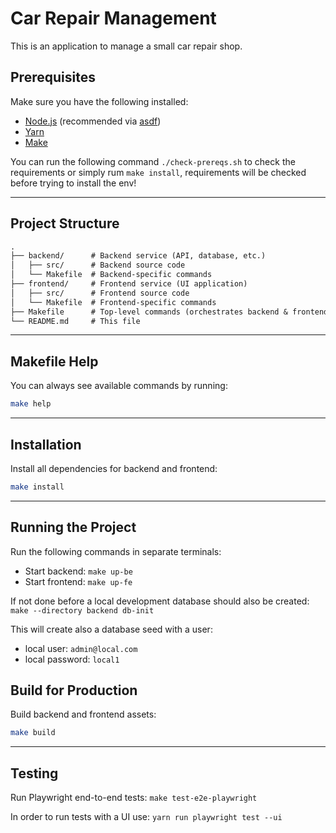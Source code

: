 # Car Repair Management

This is an application to manage a small car repair shop.

## Prerequisites

Make sure you have the following installed:

- [Node.js](https://nodejs.org/) (recommended via [asdf](https://asdf-vm.com))
- [Yarn](https://yarnpkg.com/)
- [Make](https://www.gnu.org/software/make/)

You can run the following command `./check-prereqs.sh` to check the requirements or simply rum `make install`, requirements will be checked before trying to install the env!

---

## Project Structure

```txt
.
├── backend/      # Backend service (API, database, etc.)
│   ├── src/      # Backend source code
│   └── Makefile  # Backend-specific commands
├── frontend/     # Frontend service (UI application)
│   ├── src/      # Frontend source code
│   └── Makefile  # Frontend-specific commands
├── Makefile      # Top-level commands (orchestrates backend & frontend)
└── README.md     # This file
```

---

## Makefile Help

You can always see available commands by running:

```bash
make help
```

---

## Installation

Install all dependencies for backend and frontend:

```bash
make install
```

---

## Running the Project

Run the following commands in separate terminals:

- Start backend: `make up-be`
- Start frontend: `make up-fe`

If not done before a local development database should also be created:
`make --directory backend db-init`

This will create also a database seed with a user:

- local user: `admin@local.com`
- local password: `local1`

## Build for Production

Build backend and frontend assets:

```bash
make build
```

---

## Testing

Run Playwright end-to-end tests: `make test-e2e-playwright`

In order to run tests with a UI use: `yarn run playwright test --ui`
